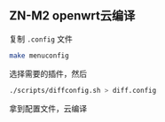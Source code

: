 ## ZN-M2 openwrt云编译

复制 `.config` 文件

```bash
make menuconfig
```

选择需要的插件，然后

```bash
./scripts/diffconfig.sh > diff.config
```

拿到配置文件，云编译
